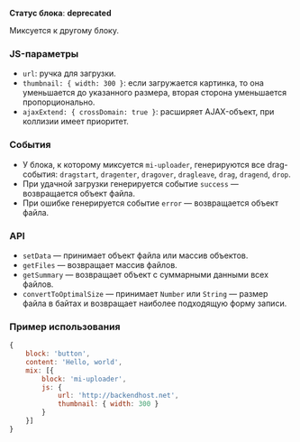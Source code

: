 **Статус блока**: **deprecated**

Миксуется к другому блоку.

### JS-параметры
- `url`: ручка для загрузки.
- `thumbnail: { width: 300 }`: если загружается картинка, то она уменьшается до указанного размера, вторая сторона уменьшается пропорционально.
- `ajaxExtend: { crossDomain: true }`: расширяет AJAX-объект, при коллизии имеет приоритет.

### События
* У блока, к которому миксуется `mi-uploader`, генерируются все drag-события: `dragstart`, `dragenter`, `dragover`, `dragleave`, `drag`, `dragend`, `drop`.
* При удачной загрузки генерируется событие `success` — возвращается объект файла.
* При ошибке генерируется событие `error` — возвращается объект файла.

### API
* `setData` — принимает объект файла или массив объектов.
* `getFiles` — возвращает массив файлов.
* `getSummary` — возвращает объект с суммарными данными всех файлов.
* `convertToOptimalSize` — принимает `Number` или `String` — размер файла в байтах и возвращает наиболее подходящую форму записи.


### Пример использования
```js
{
    block: 'button',
    content: 'Hello, world',
    mix: [{
        block: 'mi-uploader',
        js: {
            url: 'http://backendhost.net',
            thumbnail: { width: 300 }
        }
    }]
}
```
